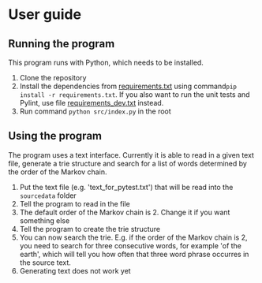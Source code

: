# User guide


## Running the program
This program runs with Python, which needs to be installed.

1) Clone the repository
2) Install the dependencies from [requirements.txt](../requirements.txt) using command`pip install -r requirements.txt`. If you also want to run the unit tests and Pylint, use file [requirements_dev.txt](../requirements_dev.txt) instead.
3) Run command `python src/index.py` in the root

## Using the program
The program uses a text interface. Currently it is able to read in a given text file, generate a trie structure and search for a list of words determined by the order of the Markov chain.

1) Put the text file (e.g. 'text_for_pytest.txt') that will be read into the `sourcedata` folder
2) Tell the program to read in the file
3) The default order of the Markov chain is 2. Change it if you want something else
4) Tell the program to create the trie structure
5) You can now search the trie. E.g. if the order of the Markov chain is 2, you need to search for three consecutive words, for example 'of the earth', which will tell you how often that three word phrase occurres in the source text.
6) Generating text does not work yet
